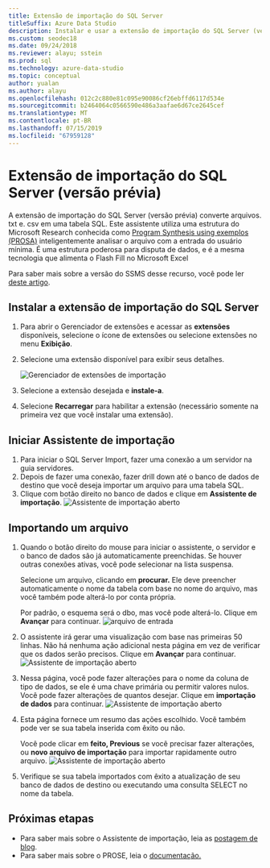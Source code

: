 ```yaml
---
title: Extensão de importação do SQL Server
titleSuffix: Azure Data Studio
description: Instalar e usar a extensão de importação do SQL Server (versão prévia) para o Studio de dados do Azure
ms.custom: seodec18
ms.date: 09/24/2018
ms.reviewer: alayu; sstein
ms.prod: sql
ms.technology: azure-data-studio
ms.topic: conceptual
author: yualan
ms.author: alayu
ms.openlocfilehash: 012c2c880e81c095e90086cf26ebffd6117d534e
ms.sourcegitcommit: b2464064c0566590e486a3aafae6d67ce2645cef
ms.translationtype: MT
ms.contentlocale: pt-BR
ms.lasthandoff: 07/15/2019
ms.locfileid: "67959128"
---
```

# <a name="sql-server-import-extension-preview"></a>Extensão de importação do SQL Server (versão prévia)

A extensão de importação do SQL Server (versão prévia) converte arquivos. txt e. csv em uma tabela SQL. Este assistente utiliza uma estrutura do Microsoft Research conhecida como [Program Synthesis using exemplos (PROSA)](https://microsoft.github.io/prose/) inteligentemente analisar o arquivo com a entrada do usuário mínima. É uma estrutura poderosa para disputa de dados, e é a mesma tecnologia que alimenta o Flash Fill no Microsoft Excel

Para saber mais sobre a versão do SSMS desse recurso, você pode ler [deste artigo](https://docs.microsoft.com/sql/relational-databases/import-export/import-flat-file-wizard).


## <a name="install-the-sql-server-import-extension"></a>Instalar a extensão de importação do SQL Server

1. Para abrir o Gerenciador de extensões e acessar as **extensões** disponíveis, selecione o ícone de extensões ou selecione extensões no menu **Exibição**.
2. Selecione uma extensão disponível para exibir seus detalhes.

   ![Gerenciador de extensões de importação](media/sql-server-import-extension/import-wizard-install.png)

1. Selecione a extensão desejada e **instale-a**.
2. Selecione **Recarregar** para habilitar a extensão (necessário somente na primeira vez que você instalar uma extensão).

## <a name="start-import-wizard"></a>Iniciar Assistente de importação

1. Para iniciar o SQL Server Import, fazer uma conexão a um servidor na guia servidores.
2. Depois de fazer uma conexão, fazer drill down até o banco de dados de destino que você deseja importar um arquivo para uma tabela SQL.
3. Clique com botão direito no banco de dados e clique em **Assistente de importação**.
    ![Assistente de importação aberto](media/sql-server-import-extension/open-import-wizard.png)

## <a name="importing-a-file"></a>Importando um arquivo
1. Quando o botão direito do mouse para iniciar o assistente, o servidor e o banco de dados são já automaticamente preenchidas. Se houver outras conexões ativas, você pode selecionar na lista suspensa. 
    
    Selecione um arquivo, clicando em **procurar.** Ele deve preencher automaticamente o nome da tabela com base no nome do arquivo, mas você também pode alterá-lo por conta própria.

    Por padrão, o esquema será o dbo, mas você pode alterá-lo. Clique em **Avançar** para continuar.
    ![arquivo de entrada](media/sql-server-import-extension/import-wizard-input-file.png)
1. O assistente irá gerar uma visualização com base nas primeiras 50 linhas. Não há nenhuma ação adicional nesta página em vez de verificar que os dados serão precisos. Clique em **Avançar** para continuar.
    ![Assistente de importação aberto](media/sql-server-import-extension/import-wizard-preview-data.png)
2. Nessa página, você pode fazer alterações para o nome da coluna de tipo de dados, se ele é uma chave primária ou permitir valores nulos. Você pode fazer alterações de quantos desejar. Clique em **importação de dados** para continuar.
    ![Assistente de importação aberto](media/sql-server-import-extension/import-wizard-modify-columns.png)
3. Esta página fornece um resumo das ações escolhido. Você também pode ver se sua tabela inserida com êxito ou não. 

    Você pode clicar em **feito, Previous** se você precisar fazer alterações, ou **novo arquivo de importação** para importar rapidamente outro arquivo.
    ![Assistente de importação aberto](media/sql-server-import-extension/import-wizard-summary.png)
1. Verifique se sua tabela importados com êxito a atualização de seu banco de dados de destino ou executando uma consulta SELECT no nome da tabela.

## <a name="next-steps"></a>Próximas etapas
- Para saber mais sobre o Assistente de importação, leia as [postagem de blog](https://cloudblogs.microsoft.com/sqlserver/2018/08/30/the-august-release-of-sql-operations-studio-is-now-available/).
- Para saber mais sobre o PROSE, leia o [documentação.](https://microsoft.github.io/prose/)

